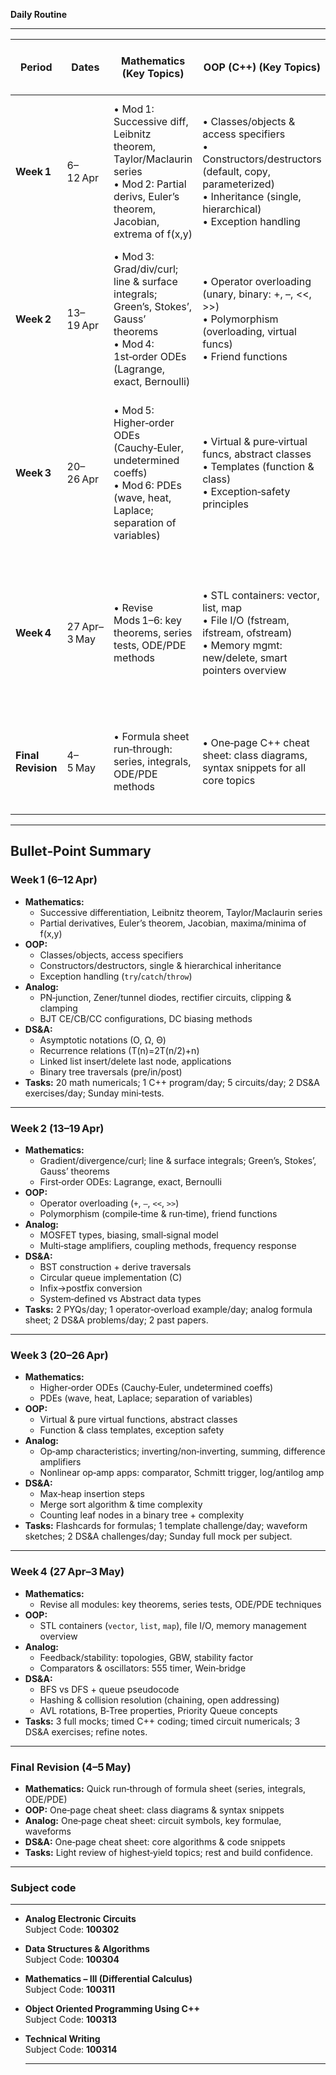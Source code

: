 **Daily Routine** 

---

| Period            | Dates            | Mathematics (Key Topics)                                                                                                                                       | OOP (C++) (Key Topics)                                                                                                                             | Analog Electronics (Key Topics)                                                                                                                                  | Data Structures & Algorithms (Key Topics)                                                                                                         | Goals & Tasks                                             |
|-------------------|------------------|-----------------------------------------------------------------------------------------------------------------------------------------------------------------|------------------------------------------------------------------------------------------------------------------------------------------------------|------------------------------------------------------------------------------------------------------------------------------------------------------------------|-----------------------------------------------------------------------------------------------------------------------------------------------------|------------------------------------------------------------|
| **Week 1**        | 6–12 Apr         | • Mod 1: Successive diff, Leibnitz theorem, Taylor/Maclaurin series<br>• Mod 2: Partial derivs, Euler’s theorem, Jacobian, extrema of f(x,y)                     | • Classes/objects & access specifiers<br>• Constructors/destructors (default, copy, parameterized)<br>• Inheritance (single, hierarchical)<br>• Exception handling | • Mod 1: PN‑junction, Zener/tunnel diodes, rectifier, clipping & clamping<br>• Mod 2: BJT (CE/CB/CC), DC biasing methods                                        | • Asymptotic notations (O, Ω, Θ)<br>• Recurrences: T(n)=2T(n/2)+n<br>• Linked list: delete/add last node, applications<br>• Tree traversals (pre/in/post) | • 20 numericals (Math)<br>• 1 C++ mini‑program/day<br>• 5 circuit diagrams/day<br>• 2 DS&A exercises/day<br>• Sunday mini‑tests              |
| **Week 2**        | 13–19 Apr        | • Mod 3: Grad/div/curl; line & surface integrals; Green’s, Stokes’, Gauss’ theorems<br>• Mod 4: 1st‑order ODEs (Lagrange, exact, Bernoulli)                       | • Operator overloading (unary, binary: +, –, <<, >>)<br>• Polymorphism (overloading, virtual funcs)<br>• Friend functions                              | • Mod 3: MOSFET types, biasing, small‑signal model<br>• Mod 4: Multi‑stage amps, coupling, frequency response                                                     | • BST construction from preorder + derive other traversals<br>• Circular queue (C code insert/delete)<br>• Infix→postfix conversion<br>• ADT vs SDT | • 2 PYQs/day (Math)<br>• 1 operator‑overload example/day<br>• Formula sheet (Analog)<br>• 2 DS&A problems/day<br>• 2 previous‑year papers    |
| **Week 3**        | 20–26 Apr        | • Mod 5: Higher‑order ODEs (Cauchy‑Euler, undetermined coeffs)<br>• Mod 6: PDEs (wave, heat, Laplace; separation of variables)                                   | • Virtual & pure‑virtual funcs, abstract classes<br>• Templates (function & class)<br>• Exception‑safety principles                                     | • Mod 5: Op‑amp: characteristics, inverting/non‑inverting, summing/difference amps<br>• Mod 6: Nonlinear apps: comparator, Schmitt trigger, log/antilog amp         | • Max‑heap insertion step‑by‑step<br>• Merge sort algorithm & complexity<br>• Count leaf nodes in BT + complexity                                      | • Flashcards (Math formulas + theorems)<br>• 1 template coding challenge/day<br>• Waveform sketches (Analog)<br>• 2 DS&A challenges/day<br>• Sunday full mock per subject |
| **Week 4**        | 27 Apr–3 May     | • Revise Mods 1–6: key theorems, series tests, ODE/PDE methods                                                                                                   | • STL containers: vector, list, map<br>• File I/O (fstream, ifstream, ofstream)<br>• Memory mgmt: new/delete, smart pointers overview                  | • Feedback & stability: topologies, GBW product, stability factor<br>• Comparators & oscillators: 555 timer, Wein‑bridge                                        | • BFS vs DFS + queue implementation pseudocode<br>• Hashing: collision (chaining, open addressing)<br>• AVL rotations, B‑Tree, Priority Queue concepts      | • 3 full‑length mocks<br>• Timed C++ coding questions<br>• Timed circuit numericals<br>• 3 DS&A timed exercises<br>• Review & refine notes         |
| **Final Revision**| 4–5 May          | • Formula sheet run‑through: series, integrals, ODE/PDE methods                                                                                                   | • One‑page C++ cheat sheet: class diagrams, syntax snippets for all core topics                                                                       | • One‑page Analog cheat sheet: symbols, key formulae, waveform sketches                                                                                          | • One‑page DS&A cheat sheet: algorithms, code snippets for traversals, sorting, hashing, trees                                                          | • Light review of only highest‑yield topics<br>• Rest, sleep well, confidence boost            |

---

## Bullet‑Point Summary

### **Week 1 (6–12 Apr)**
- **Mathematics:**  
  - Successive differentiation, Leibnitz theorem, Taylor/Maclaurin series  
  - Partial derivatives, Euler’s theorem, Jacobian, maxima/minima of f(x,y)  
- **OOP:**  
  - Classes/objects, access specifiers  
  - Constructors/destructors, single & hierarchical inheritance  
  - Exception handling (`try`/`catch`/`throw`)  
- **Analog:**  
  - PN‑junction, Zener/tunnel diodes, rectifier circuits, clipping & clamping  
  - BJT CE/CB/CC configurations, DC biasing methods  
- **DS&A:**  
  - Asymptotic notations (O, Ω, Θ)  
  - Recurrence relations (T(n)=2T(n/2)+n)  
  - Linked list insert/delete last node, applications  
  - Binary tree traversals (pre/in/post)  
- **Tasks:** 20 math numericals; 1 C++ program/day; 5 circuits/day; 2 DS&A exercises/day; Sunday mini‑tests.

---

### **Week 2 (13–19 Apr)**
- **Mathematics:**  
  - Gradient/divergence/curl; line & surface integrals; Green’s, Stokes’, Gauss’ theorems  
  - First‑order ODEs: Lagrange, exact, Bernoulli  
- **OOP:**  
  - Operator overloading (`+`, `–`, `<<`, `>>`)  
  - Polymorphism (compile‑time & run‑time), friend functions  
- **Analog:**  
  - MOSFET types, biasing, small‑signal model  
  - Multi‑stage amplifiers, coupling methods, frequency response  
- **DS&A:**  
  - BST construction + derive traversals  
  - Circular queue implementation (C)  
  - Infix→postfix conversion  
  - System‑defined vs Abstract data types  
- **Tasks:** 2 PYQs/day; 1 operator‑overload example/day; analog formula sheet; 2 DS&A problems/day; 2 past papers.

---

### **Week 3 (20–26 Apr)**
- **Mathematics:**  
  - Higher‑order ODEs (Cauchy‑Euler, undetermined coeffs)  
  - PDEs (wave, heat, Laplace; separation of variables)  
- **OOP:**  
  - Virtual & pure virtual functions, abstract classes  
  - Function & class templates, exception safety  
- **Analog:**  
  - Op‑amp characteristics; inverting/non‑inverting, summing, difference amplifiers  
  - Nonlinear op‑amp apps: comparator, Schmitt trigger, log/antilog amp  
- **DS&A:**  
  - Max‑heap insertion steps  
  - Merge sort algorithm & time complexity  
  - Counting leaf nodes in a binary tree + complexity  
- **Tasks:** Flashcards for formulas; 1 template challenge/day; waveform sketches; 2 DS&A challenges/day; Sunday full mock per subject.

---

### **Week 4 (27 Apr–3 May)**
- **Mathematics:**  
  - Revise all modules: key theorems, series tests, ODE/PDE techniques  
- **OOP:**  
  - STL containers (`vector`, `list`, `map`), file I/O, memory management overview  
- **Analog:**  
  - Feedback/stability: topologies, GBW, stability factor  
  - Comparators & oscillators: 555 timer, Wein‑bridge  
- **DS&A:**  
  - BFS vs DFS + queue pseudocode  
  - Hashing & collision resolution (chaining, open addressing)  
  - AVL rotations, B‑Tree properties, Priority Queue concepts  
- **Tasks:** 3 full mocks; timed C++ coding; timed circuit numericals; 3 DS&A exercises; refine notes.

---

### **Final Revision (4–5 May)**
- **Mathematics:** Quick run‑through of formula sheet (series, integrals, ODE/PDE)  
- **OOP:** One‑page cheat sheet: class diagrams & syntax snippets  
- **Analog:** One‑page cheat sheet: circuit symbols, key formulae, waveforms  
- **DS&A:** One‑page cheat sheet: core algorithms & code snippets  
- **Tasks:** Light review of highest‑yield topics; rest and build confidence.

---

### **Subject code**

---

- **Analog Electronic Circuits**  
  Subject Code: **100302**

- **Data Structures & Algorithms**  
  Subject Code: **100304**

- **Mathematics – III (Differential Calculus)**  
  Subject Code: **100311**

- **Object Oriented Programming Using C++**  
  Subject Code: **100313**

- **Technical Writing**  
  Subject Code: **100314**

  ---